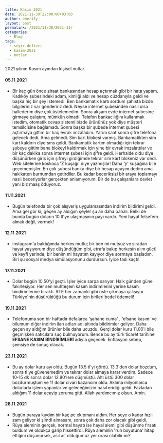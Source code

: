 ```yaml
---
title: Kasım 2021
date: 2021-11-30T22:00:00+03:00
author: omerify
layout: post
permalink: /2021/11/30/2021-11/
categories:
  - Blog
tags:
  - seyir-defteri
  - kasim-2021
  - notlar
---
```


2021 yılının Kasım ayından kişisel notlar.

#### 05.11.2021

  * Bir kaç gün önce ziraat bankasından hesap açtırmak gibi bir hata yaptım. Kadıköy şubesindeki adam, kimliği aldı ve hesap cüzdanıyla geldi ve başka hiç bir şey istemedi. Ben bankamatik kartı sordum şahısta bizde bilgileriniz var göndeririz dedi. Neyse internet şubesinden nasıl olsa hallederim diye çok üstelemedim. Sonra akşam evde internet şubesine girmeye çalıştım, mümkün olmadı. Telefon bankacılığını kullanmak istedim, otomatik cevap sistemi bizde ürününüz yok diye müşteri temsilcisine bağlamadı. Sonra başka bir şubede internet şubesi açtırmaya gittim bir kaç evrak imzaladım. Yarım saat sonra şifre telefona gelecek dedi. Ama gelmedi. Sim kart blokesi varmış. Bankamatikten sim kart kaldırın diye sms geldi. Bankamatik kartım olmadığı için tekrar şubeye gittim bana blokeyi kaldırmak için yine bir evrak imzalattılar ve bir kaç dakika sonra internet şubesi için şifre geldi. Herhalde oldu diye düşünürken giriş için şifreyi girdiğimde tekrar sim kart blokeniz var dedi. Web sitelerine koskoca 'Z kuşağı' diye yazmışlar! Daha 'y' kuşağına bile geçememişler. En çok şubesi banka diye bir hesap açayım dedim ama hakikaten burnumdan getirdiler. Bu kadar beceriksizi bir araya toplamayı nasıl beceriyorlar gerçekten anlamıyorum. Bir de bu çalışanlara devlet yani biz maaş ödüyoruz.

#### 11.11.2021

 * Bugün telefonda bir çok alışveriş uygulamasından indirim bildirimi geldi. Ama gel gör ki, geçen ay aldığım şeyler şu an daha pahalı. Belki de bunda bugün doların 10 tl'ye ulaşmasının payı vardır. Yeni hayat felsefem almak değil, vermek! 

#### 12.11.2021

  * Instagram'a baktığımda herkes mutlu; bir ben mi mutsuz ve sıradan hayat yaşıyorum diye düşündüğüm gibi, etrafa bakıp herkesin alım gücü ve keyfi yerinde; bir benim mi hayatım kayıyor diye sormaya başladım. Biri şu sosyal medya simülasyonunu durdursun. İyice tadı kaçtı!

#### 17.11.2021

  * Dolar bugün 10.50'yi geçti. İşler iyice sarpa sarıyor. Halk günden güne fakirleşiyor. Her sen muhteşem kasım indirimlerini yerine kasım bindirimlerine bıraktı. RTE her zamanki gibi üste çıkmaya çalışıyor. Türkiye'nin düşürüldüğü bu durum için birileri bedel ödemeli!

#### 19.11.2021

  * Telefonuma son bir haftadır defalarca 'şahane cuma' , 'efsane kasım' ve bilumum diğer indirim ilan adları adı altında bildirimler geliyor. Daha geçen ay aldığım ürünler bile daha ucuzdu. Gerçi dolar kuru 11.00'i bile geçmişken satıcılara suç bulmuyorum. Bence bu ay türk ticaret tarihine **EFSANE KASIM BİNDİRİMLERİ**  adıyla geçecek. Enflasyon sebep, şemsiye de sonuç olacak.

#### 23.11.2021

  * Bu ay dolar kuru ayı oldu. Bugün 13.5 tl'yi gördü. 13.3'den dolar bozdum, sonra tl'ye güvenemedim ve tekrar dolar almaya karar verdim. Sadece 10-15 dk sonra dolar 12.80'lere düşmüştü. Altı üstü 300 dolar bozdurmuştum ve 11 dolar civarı kazancım oldu. Aklıma milyonlarca dolarlarla işlem yapanlar ve geleceğimizin nasıl eridiği geldi. Fazladan aldığım 11 dolar acayip zoruma gitti. Allah yardımcımız olsun. Amin.

#### 28.11.2021

  * Bugün paraya kıydım bir kaç pc ekipmanı aldım. Her şeye o kadar hızlı zam geliyor ki şimdi almasam, sonra çok daha zor olacak gibi geldi.
  * Rüya aleminin gerçek, normal hayatı ise hayal alemi gibi düşünme fırsatı buldum ve oldukça garip hissettirdi. Rüya aleminin 'ruh boyutuna' hitap ettiğini düşünürsek, asıl ait olduğumuz yer orası olabilir mi?
